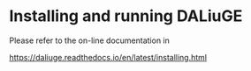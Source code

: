 # Installing and running DALiuGE
Please refer to the on-line documentation in

https://daliuge.readthedocs.io/en/latest/installing.html
